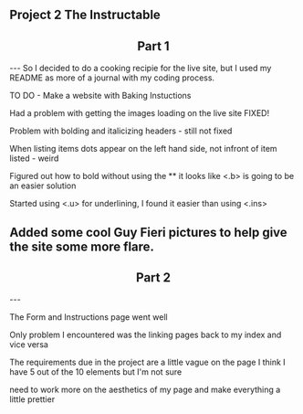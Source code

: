 Project 2
The Instructable
---
<center><h2>Part 1</h2></center>
---
So I decided to do a cooking recipie for the live site, but I used my README as more of a journal with my coding process.


TO DO - Make a website with Baking Instuctions

Had a problem with getting the images loading on the live site
FIXED!

Problem with bolding and italicizing headers - still not fixed

When listing items dots appear on the left hand side, not infront of item listed - weird

Figured out how to bold without using the ** it looks like <.b> is going to be an easier solution

Started using <.u> for underlining, I found it easier than using <.ins>

Added some cool Guy Fieri pictures to help give the site some more flare.
---
<center><h2>Part 2</h2></center>
---

The Form and Instructions page went well

Only problem I encountered was the linking pages back to my index and vice versa

The requirements due in the project are a little vague on the page
I think I have 5 out of the 10 elements but I'm not sure

need to work more on the aesthetics of my page and make everything a little prettier
